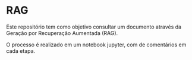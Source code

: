 # RAG
Este repositório tem como objetivo consultar um documento através da
Geração por Recuperação Aumentada (RAG).  

O processo é realizado em um notebook jupyter, com de comentários
em cada etapa.
